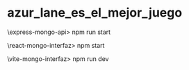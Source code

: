 # azur_lane_es_el_mejor_juego


\express-mongo-api> npm run start  

\react-mongo-interfaz> npm start

\vite-mongo-interfaz> npm run dev